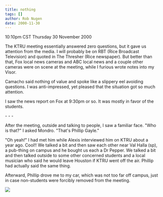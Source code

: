 ```yaml
---
title: nothing
tags: []
author: Rob Nugen
date: 2000-11-30
---
```


<title></title>
<p class=date>10:10pm CST Thursday 30 November 2000

<p>The KTRU meeting essentially answered zero questions, but it gave
us attention from the media.  I will probably be on RBT (Rice
Broadcast Television) and quoted in The Thresher (Rice newspaper).
But better than that, Fox local news cameras and ABC local news and a
couple other cameras were on scene at the meeting, while I furious
wrote notes into my Visor.

<p>Camacho said nothing of value and spoke like a slippery eel
avoiding questions.  I was anti-impressed, yet pleased that the
situation got so much attention.

<p>I saw the news report on Fox at 9:30pm or so.  It was mostly in
favor of the students.

<p>- - -

<p>After the meeting, outside and talking to people, I saw a familiar
face.  "Who is that?"  I asked Mondro.  "That's Phillip Gayle."

<p>"Oh yeah!"  I had met him while Alexis interviewed him on KTRU
about a year ago.  Cool!!  We talked a bit and then saw each other
near Val Halla (sp), a pub-thing on campus and he bought us each a Dr
Pepper.  We talked a bit and then talked outside to some other
concerned students and a local musician who said he would leave
Houston if KTRU went off the air.  Phillip had actually said the same
thing.

<p>Afterward, Phillip drove me to my car, which was not too far off
campus, just in case non-students were forcibly removed from the
meeting.

<p><img src='/images/rob/wL-ROB.gif'>

